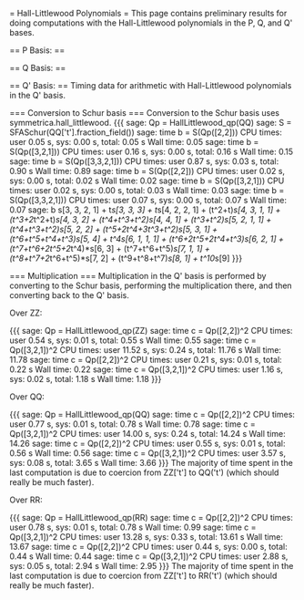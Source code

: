 = Hall-Littlewood Polynomials =
This page contains preliminary results for doing computations with the Hall-Littlewood polynomials in the P, Q, and Q' bases.

== P Basis: ==

== Q Basis: ==

== Q' Basis: ==
Timing data for arithmetic with Hall-Littlewood polynomials in the Q' basis.

=== Conversion to Schur basis ===
Conversion to the Schur basis uses symmetrica.hall_littlewood.
{{{
sage: Qp = HallLittlewood_qp(QQ)
sage: S = SFASchur(QQ['t'].fraction_field())
sage: time b = S(Qp([2,2]))
CPU times: user 0.05 s, sys: 0.00 s, total: 0.05 s
Wall time: 0.05
sage: time b = S(Qp([3,2,1]))
CPU times: user 0.16 s, sys: 0.00 s, total: 0.16 s
Wall time: 0.15
sage: time b = S(Qp([3,3,2,1]))
CPU times: user 0.87 s, sys: 0.03 s, total: 0.90 s
Wall time: 0.89
sage: time b = S(Qp([2,2]))
CPU times: user 0.02 s, sys: 0.00 s, total: 0.02 s
Wall time: 0.02
sage: time b = S(Qp([3,2,1]))
CPU times: user 0.02 s, sys: 0.00 s, total: 0.03 s
Wall time: 0.03
sage: time b = S(Qp([3,3,2,1]))
CPU times: user 0.07 s, sys: 0.00 s, total: 0.07 s
Wall time: 0.07
sage: b
s[3, 3, 2, 1] + t*s[3, 3, 3] + t*s[4, 2, 2, 1] + (t^2+t)*s[4, 3, 1, 1] + (t^3+2*t^2+t)*s[4, 3, 2] + (t^4+t^3+t^2)*s[4, 4, 1] + (t^3+t^2)*s[5, 2, 1, 1] + (t^4+t^3+t^2)*s[5, 2, 2] + (t^5+2*t^4+3*t^3+t^2)*s[5, 3, 1] + (t^6+t^5+t^4+t^3)*s[5, 4] + t^4*s[6, 1, 1, 1] + (t^6+2*t^5+2*t^4+t^3)*s[6, 2, 1] + (t^7+t^6+2*t^5+2*t^4)*s[6, 3] + (t^7+t^6+t^5)*s[7, 1, 1] + (t^8+t^7+2*t^6+t^5)*s[7, 2] + (t^9+t^8+t^7)*s[8, 1] + t^10*s[9]
}}}

=== Multiplication ===
Multiplication in the Q' basis is performed by converting to the Schur basis, performing the multiplication there, and then converting back to the Q' basis.

Over ZZ:

{{{
sage: Qp = HallLittlewood_qp(ZZ)
sage: time c = Qp([2,2])^2
CPU times: user 0.54 s, sys: 0.01 s, total: 0.55 s
Wall time: 0.55
sage: time c = Qp([3,2,1])^2
CPU times: user 11.52 s, sys: 0.24 s, total: 11.76 s
Wall time: 11.78
sage: time c = Qp([2,2])^2
CPU times: user 0.21 s, sys: 0.01 s, total: 0.22 s
Wall time: 0.22
sage: time c = Qp([3,2,1])^2
CPU times: user 1.16 s, sys: 0.02 s, total: 1.18 s
Wall time: 1.18
}}}

Over QQ:

{{{
sage: Qp = HallLittlewood_qp(QQ)
sage: time c = Qp([2,2])^2
CPU times: user 0.77 s, sys: 0.01 s, total: 0.78 s
Wall time: 0.78
sage: time c = Qp([3,2,1])^2
CPU times: user 14.00 s, sys: 0.24 s, total: 14.24 s
Wall time: 14.26
sage: time c = Qp([2,2])^2
CPU times: user 0.55 s, sys: 0.01 s, total: 0.56 s
Wall time: 0.56
sage: time c = Qp([3,2,1])^2
CPU times: user 3.57 s, sys: 0.08 s, total: 3.65 s
Wall time: 3.66
}}}
The majority of time spent in the last computation is due to coercion from ZZ['t'] to QQ('t') (which should really be much faster).


Over RR:

{{{
sage: Qp = HallLittlewood_qp(RR)
sage: time c = Qp([2,2])^2
CPU times: user 0.78 s, sys: 0.01 s, total: 0.78 s
Wall time: 0.99
sage: time c = Qp([3,2,1])^2
CPU times: user 13.28 s, sys: 0.33 s, total: 13.61 s
Wall time: 13.67
sage: time c = Qp([2,2])^2
CPU times: user 0.44 s, sys: 0.00 s, total: 0.44 s
Wall time: 0.44
sage: time c = Qp([3,2,1])^2
CPU times: user 2.88 s, sys: 0.05 s, total: 2.94 s
Wall time: 2.95
}}}
The majority of time spent in the last computation is due to coercion from ZZ['t'] to RR('t') (which should really be much faster).
